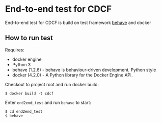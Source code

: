 # End-to-end test for CDCF

End-to-end test for CDCF is build on test framework [behave](https://github.com/behave/behave) and docker

## How to run test

Requires:

- docker engine
- Python 3
- behave (1.2.6)                   - behave is behaviour-driven development, Python style
- docker (4.2.0)                   - A Python library for the Docker Engine API.

Checkout to project root and run docker build:

```shell
$ docker build -t cdcf
```

Enter `end2end_test` and run `behave` to start:

```shell
$ cd end2end_test
$ behave
```

